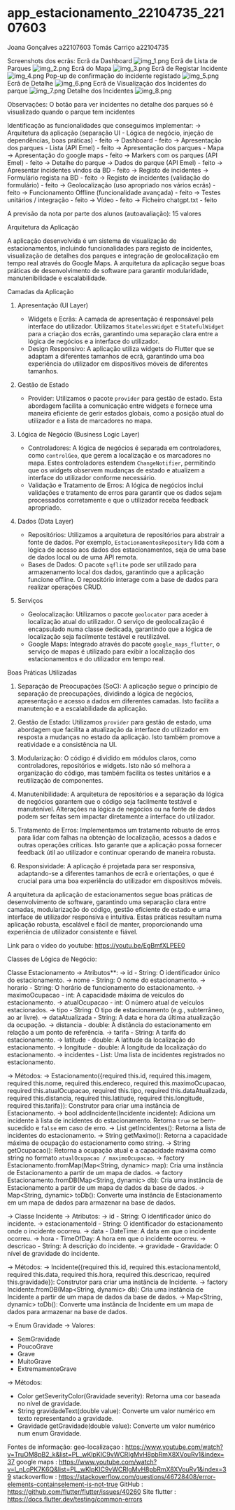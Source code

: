 # app_estacionamento_22104735_22107603
Joana Gonçalves a22107603
Tomás Carriço a22104735

Screenshots dos ecrãs:
Ecrã da Dashboard
![img_1.png](img_1.png)
Ecrã de Lista de Parques
![img_2.png](img_2.png)
Ecrã do Mapa
![img_3.png](img_3.png)
Ecrã de Registar Incidente
![img_4.png](img_4.png)
Pop-up de confirmação do incidente registado
![img_5.png](img_5.png)
Ecrã de Detalhe
![img_6.png](img_6.png)
Ecrã de Visualização dos Incidentes do parque
![img_7.png](img_7.png)
Detalhe dos Incidentes
![img_8.png](img_8.png)

Observações: 
O botão para ver incidentes no detalhe dos parques só 
é visualizado quando o parque tem incidentes 

Identificação as funcionalidades que conseguimos implementar:
-> Arquitetura da aplicação (separação UI - Lógica de negócio, injeção de
dependências, boas práticas) - feito
-> Dashboard - feito
-> Apresentação dos parques - Lista (API Emel) - feito
-> Apresentação dos parques - Mapa 
   -> Apresentação do google maps - feito
   -> Markers com os parques (API Emel) - feito
-> Detalhe do parque 
   -> Dados do parque (API Emel) - feito
   -> Apresentar incidentes vindos da BD - feito
-> Registo de incidentes 
   -> Formulário regista na BD - feito
-> Registo de incidentes (validação do formulário) - feito
-> Geolocalização (uso apropriado nos vários ecrãs) - feito
-> Funcionamento Offline (funcionalidade avançada) - feito
-> Testes unitários / integração - feito
-> Vídeo - feito
-> Ficheiro chatgpt.txt - feito

A previsão da nota por parte dos alunos (autoavaliação): 15 valores


Arquitetura da Aplicação

A aplicação desenvolvida é um sistema de visualização de estacionamentos, incluindo funcionalidades para registo de incidentes, visualização de detalhes dos parques e integração de geolocalização em tempo real através do Google Maps. A arquitetura da aplicação segue boas práticas de desenvolvimento de software para garantir modularidade, manutenibilidade e escalabilidade.

Camadas da Aplicação

1. Apresentação (UI Layer)
    - Widgets e Ecrãs: A camada de apresentação é responsável pela interface do utilizador. Utilizamos `StatelessWidget` e `StatefulWidget` para a criação dos ecrãs, garantindo uma separação clara entre a lógica de negócios e a interface do utilizador.
    - Design Responsivo: A aplicação utiliza widgets do Flutter que se adaptam a diferentes tamanhos de ecrã, garantindo uma boa experiência do utilizador em dispositivos móveis de diferentes tamanhos.

2. Gestão de Estado
    - Provider: Utilizamos o pacote `provider` para gestão de estado. Esta abordagem facilita a comunicação entre widgets e fornece uma maneira eficiente de gerir estados globais, como a posição atual do utilizador e a lista de marcadores no mapa.

3. Lógica de Negócio (Business Logic Layer)
    - Controladores: A lógica de negócios é separada em controladores, como `controlGeo`, que gerem a localização e os marcadores no mapa. Estes controladores estendem `ChangeNotifier`, permitindo que os widgets observem mudanças de estado e atualizem a interface do utilizador conforme necessário.
    - Validação e Tratamento de Erros: A lógica de negócios inclui validações e tratamento de erros para garantir que os dados sejam processados corretamente e que o utilizador receba feedback apropriado.

4. Dados (Data Layer)
    - Repositórios: Utilizamos a arquitetura de repositórios para abstrair a fonte de dados. Por exemplo, `EstacionamentosRepository` lida com a lógica de acesso aos dados dos estacionamentos, seja de uma base de dados local ou de uma API remota.
    - Bases de Dados: O pacote `sqflite` pode ser utilizado para armazenamento local dos dados, garantindo que a aplicação funcione offline. O repositório interage com a base de dados para realizar operações CRUD.

5. Serviços
    - Geolocalização: Utilizamos o pacote `geolocator` para aceder à localização atual do utilizador. O serviço de geolocalização é encapsulado numa classe dedicada, garantindo que a lógica de localização seja facilmente testável e reutilizável.
    - Google Maps: Integrado através do pacote `google_maps_flutter`, o serviço de mapas é utilizado para exibir a localização dos estacionamentos e do utilizador em tempo real.

Boas Práticas Utilizadas

1. Separação de Preocupações (SoC): A aplicação segue o princípio de separação de preocupações, dividindo a lógica de negócios, apresentação e acesso a dados em diferentes camadas. Isto facilita a manutenção e a escalabilidade da aplicação.

2. Gestão de Estado: Utilizamos `provider` para gestão de estado, uma abordagem que facilita a atualização da interface do utilizador em resposta a mudanças no estado da aplicação. Isto também promove a reatividade e a consistência na UI.

3. Modularização: O código é dividido em módulos claros, como controladores, repositórios e widgets. Isto não só melhora a organização do código, mas também facilita os testes unitários e a reutilização de componentes.

4. Manutenibilidade: A arquitetura de repositórios e a separação da lógica de negócios garantem que o código seja facilmente testável e manutenível. Alterações na lógica de negócios ou na fonte de dados podem ser feitas sem impactar diretamente a interface do utilizador.

5. Tratamento de Erros: Implementamos um tratamento robusto de erros para lidar com falhas na obtenção de localização, acessos a dados e outras operações críticas. Isto garante que a aplicação possa fornecer feedback útil ao utilizador e continuar operando de maneira robusta.

6. Responsividade: A aplicação é projetada para ser responsiva, adaptando-se a diferentes tamanhos de ecrã e orientações, o que é crucial para uma boa experiência do utilizador em dispositivos móveis.


A arquitetura da aplicação de estacionamentos segue boas práticas de desenvolvimento de software, garantindo uma separação clara entre camadas, modularização do código, gestão eficiente de estado e uma interface de utilizador responsiva e intuitiva. Estas práticas resultam numa aplicação robusta, escalável e fácil de manter, proporcionando uma experiência de utilizador consistente e fiável.


Link para o vídeo do youtube: 
https://youtu.be/EgBmfXLPEE0


Classes de Lógica de Negócio:

Classe Estacionamento
-> Atributos**:
  -> id - String: O identificador único do estacionamento.
  -> nome - String: O nome do estacionamento.
  -> horario - String: O horário de funcionamento do estacionamento.
  -> maximoOcupacao - int: A capacidade máxima de veículos do estacionamento.
  -> atualOcupacao - int: O número atual de veículos estacionados.
  -> tipo - String: O tipo de estacionamento (e.g., subterrâneo, ao ar livre).
  -> dataAtualizada - String: A data e hora da última atualização da ocupação.
  -> distancia - double: A distância do estacionamento em relação a um ponto de referência.
  -> tarifa - String: A tarifa do estacionamento.
  -> latitude - double: A latitude da localização do estacionamento.
  -> longitude - double: A longitude da localização do estacionamento.
  -> incidentes - List<Incidente>: Uma lista de incidentes registrados no estacionamento.

-> Métodos:
  -> Estacionamento({required this.id, required this.imagem, required this.nome, required this.endereco, required this.maximoOcupacao, required this.atualOcupacao, required this.tipo, required this.dataAtualizada, required this.distancia, required this.latitude, required this.longitude, required this.tarifa}): Construtor para criar uma instância de Estacionamento.
  -> bool addIncidente(Incidente incidente): Adiciona um incidente à lista de incidentes do estacionamento. Retorna `true` se bem-sucedido e `false` em caso de erro.
  -> List<Incidente> getIncidentes(): Retorna a lista de incidentes do estacionamento.
  -> String getMaximo(): Retorna a capacidade máxima de ocupação do estacionamento como string.
  -> String getOcupacao(): Retorna a ocupação atual e a capacidade máxima como string no formato `atualOcupacao / maximoOcupacao`.
  -> factory Estacionamento.fromMap(Map<String, dynamic> map): Cria uma instância de Estacionamento a partir de um mapa de dados.
  -> factory Estacionamento.fromDB(Map<String, dynamic> db): Cria uma instância de Estacionamento a partir de um mapa de dados da base de dados.
  -> Map<String, dynamic> toDb(): Converte uma instância de Estacionamento em um mapa de dados para armazenar na base de dados.

-> Classe Incidente
-> Atributos:
  -> id - String: O identificador único do incidente.
  -> estacionamentoId - String: O identificador do estacionamento onde o incidente ocorreu.
  -> data - DateTime: A data em que o incidente ocorreu.
  -> hora - TimeOfDay: A hora em que o incidente ocorreu.
  -> descricao - String: A descrição do incidente.
  -> gravidade - Gravidade: O nível de gravidade do incidente.

-> Métodos:
  -> Incidente({required this.id, required this.estacionamentoId, required this.data, required this.hora, required this.descricao, required this.gravidade}): Construtor para criar uma instância de Incidente.
  -> factory Incidente.fromDB(Map<String, dynamic> db): Cria uma instância de Incidente a partir de um mapa de dados da base de dados.
  -> Map<String, dynamic> toDb(): Converte uma instância de Incidente em um mapa de dados para armazenar na base de dados.

-> Enum Gravidade
  -> Valores:
  - SemGravidade
  - PoucoGrave
  - Grave
  - MuitoGrave
  - ExtremamenteGrave

  -> Métodos:
  - Color getSeverityColor(Gravidade severity): Retorna uma cor baseada no nível de gravidade.
  - String gravidadeText(double value): Converte um valor numérico em texto representando a gravidade.
  - Gravidade getGravidade(double value): Converte um valor numérico num enum Gravidade.


Fontes de informação:
geo-localizaçao : https://www.youtube.com/watch?v=TruOM8pB2_k&list=PL_wKlpKIC9vWCRIgMvH8pbRmX8XVouRv1&index=37
google maps : https://www.youtube.com/watch?v=l_nLqPK7K6Q&list=PL_wKlpKIC9vWCRIgMvH8pbRmX8XVouRv1&index=39
stackoverflow : https://stackoverflow.com/questions/46728408/error-elements-containselement-is-not-true
GitHub : https://github.com/flutter/flutter/issues/40260
Site flutter : https://docs.flutter.dev/testing/common-errors
